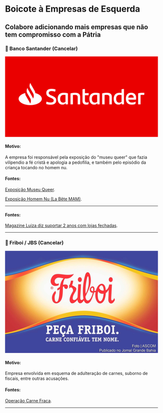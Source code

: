 # Boicote à Empresas de Esquerda

## Colabore adicionando mais empresas que não tem compromisso com a Pátria

### 🚫 Banco Santander (Cancelar) 
![Banco Santander](/assets/img/santander.jpg)

#### Motivo:
A empresa foi responsável pela exposição do "museu queer" que fazia vilipendio a fé cristã e apologia a pedofilia, e também pelo episódio da criança tocando no homem nu.

#### Fontes:
[Exposição Museu Queer](https://hyagootto.jusbrasil.com.br/artigos/497175040/exposicao-queer-museu-promovido-pelo-santander-cultural-arte-ou-crime "Exposição Museu Queer").  

[Exposição Homem Nu (La Bête MAM)](https://g1.globo.com/sao-paulo/noticia/interacao-de-crianca-com-artista-nu-em-museu-de-sp-gera-polemica.ghtml "Exposição Homem Nu (La Bête MAM)").  

---

#### Fontes:
[Magazine Luiza diz suportar 2 anos com lojas fechadas](https://revistapegn.globo.com/Banco-de-ideias/Varejo/noticia/2020/09/pegn-programa-de-trainees-do-magazine-luiza-tera-apenas-candidatos-negros.html "Programa de trainees do Magazine Luiza terá apenas candidatos negros").  

---

### 🚫 Friboi / JBS (Cancelar) 
![Magazine Luiza](/assets/img/friboi.jpg)

#### Motivo:
Empresa envolvida em esquema de adulteração de carnes, suborno de fiscais, entre outras acusações.

#### Fontes:
[Operação Carne Fraca](https://exame.com/negocios/entenda-o-que-e-a-operacao-carne-fraca-e-os-impactos-para-a-brf/ "Operação Carne Fraca").  

---
